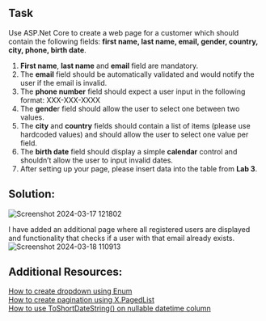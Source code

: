 ## Task

Use ASP.Net Core to create a web page for a customer which should contain the following fields: **first name, last name, email, gender, country, city, phone, birth date**.

1. **First name**, **last name** and **email** field are mandatory.
2. The **email** field should be automatically validated and would notify the user if the email is invalid.
3. The **phone number** field should expect a user input in the following format: XXX-XXX-XXXX
4. The **gende**r field should allow the user to select one between two values.
5. The **city** and **country** fields should contain a list of items (please use hardcoded values) and should allow the user to select one value per field.
6. The **birth date** field should display a simple **calendar** control and shouldn’t allow the user to input invalid dates.
7. After setting up your page, please insert data into the table from **Lab 3**.

## Solution:

![Screenshot 2024-03-17 121802](https://github.com/KremenaNikolova/BSH-Intern-Exercising/assets/106489962/740d70a0-aabd-477f-8e20-2818c522f867)
<br/>

I have added an additional page where all registered users are displayed and functionality that checks if a user with that email already exists.
![Screenshot 2024-03-18 110913](https://github.com/KremenaNikolova/BSH-Intern-Exercising/assets/106489962/95b5e6a9-d426-4b8b-8b04-7e265cb503e2)



## Additional Resources:

<a href="https://www.youtube.com/watch?v=0JDxnjcH_v0">How to create dropdown using Enum</a> <br/>
<a href="https://stackoverflow.com/questions/41517359/pagedlist-core-mvc-pagedlistpager-html-extension-in-net-core-is-not-there">How to create pagination using X.PagedList</a> <br/>
<a href="https://stackoverflow.com/questions/35770277/how-to-use-toshortdatestring-on-nullable-datetime-column">How to use ToShortDateString() on nullable datetime column</a>
